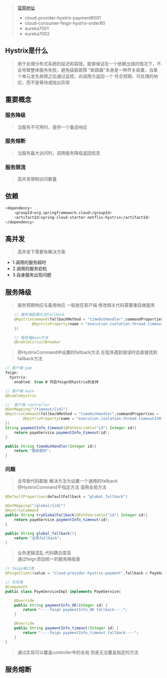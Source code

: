 > [官网地址](https://github.com/Netflix/Hystrix)
> * cloud-provider-hystrix-payment8001
> * cloud-consumer-feign-hystrix-order80
> * eureka7001
> * eureka7002
## Hystrix是什么
> 用于处理分布式系统的延迟和容错，能够保证在一个依赖出错的情况下，不会导致整体服务失败，避免级联故障
> "断路器"本身是一种开关装置，当某个单元发生故障之后通过监控，向调用方返回一个
> 符合预期、可处理的响应，而不是等待或抛出异常

## 重要概念
### 服务降级
> 当服务不可用时，提供一个备选响应

### 服务熔断
> 当服务最大访问时，调用服务降级返回信息

### 服务限流
> 高并发限制访问数量

## 依赖
```sh
<dependency>
    <groupId>org.springframework.cloud</groupId>
    <artifactId>spring-cloud-starter-netflix-hystrix</artifactId>
</dependency>
```

## 高并发
> 高并发下需要有解决方案
* 1.调用的服务超时
* 2.调用的服务宕机
* 3.自身服务出现问题

## 服务降级
> 服务预期响应与备用响应 一般放在客户端 修改相关代码需要重启微服务
```java
    // 服务端配置方法fallback
    @HystrixCommand(fallbackMethod = "timeOutHandler",commandProperties = {
            @HystrixProperty(name = "execution.isolation.thread.timeoutInMilliseconds",value = "3000")
    })

    // 服务端main方法
    @EnableCircuitBreaker
```
> @HystrixCommand中设置的fallback方法 在程序遇到错误时会直接找到fallback方法

```java
// 客户端 pom
feign:
  hystrix:
    enabled: true # 开启feign对hystrix的支持

// 客户端 main
@EnableHystrix

//  客户端 controller
@GetMapping("/timeout/{id}")
@HystrixCommand(fallbackMethod = "timeOutHandler",commandProperties = {
        @HystrixProperty(name = "execution.isolation.thread.timeoutInMilliseconds",value = "1500")
})
String paymentInfo_timeout(@PathVariable("id") Integer id){
    return paymService.paymentInfo_timeout(id);
}

public String timeOutHandler(Integer id){
    return "服务超时";
}
```
### 问题
> 会导致代码膨胀 解决方法为设置一个通用的fallback</br>@HystrixCommand不指定方法 调用全局方法
```java
@DefaultProperties(defaultFallback = "global_fallback")

@GetMapping("/global/{id}")
@HystrixCommand
public String tryGlobalFallback(@PathVariable("id") Integer id){
    return paymService.paymentInfo_timeout(id);
}

public String global_fallback(){
    return "全局fallback";
}
```
> 业务逻辑混乱 代码耦合度高 </br> 通过feign添加统一的服务降级类
```java
// feign接口类
@FeignClient(value = "cloud-provider-hystrix-payment",fallback = PaymServiceImpl.class)

// 实现类
@Component
public class PaymServiceImpl implements PaymService{

    @Override
    public String paymentInfo_OK(Integer id) {
        return "----feign paymentInfo_OK fallback----";
    }

    @Override
    public String paymentInfo_timeout(Integer id) {
        return "----feign paymentInfo_timeout fallback----";
    }
}
```
> 通过实现可以覆盖controller中的全局 但是无法覆盖指定的方法

## 服务熔断
>